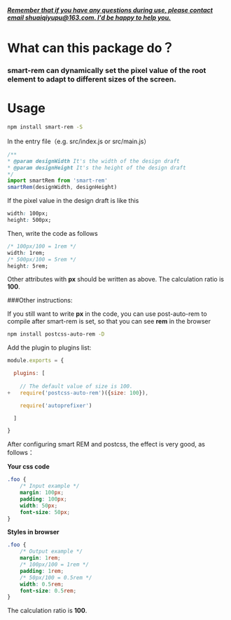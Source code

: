 ***<u>Remember that if you have any questions during use, please contact email shuaiqiyupu@163.com. I'd be happy to help you.</u>***  

# What can this package do？

### smart-rem can dynamically set the pixel value of the root element to adapt to different sizes of the screen.



# Usage



```sh
npm install smart-rem -S
```



In the entry file（e.g. src/index.js or src/main.js）

```js
/**
* @param designWidth It's the width of the design draft
* @param designHeight It's the height of the design draft
*/
import smartRem from 'smart-rem'
smartRem(designWidth, designHeight)
```



If the pixel value in the design draft is like this

```css
width: 100px;
height: 500px;
```

Then, write the code as follows

```css
/* 100px/100 = 1rem */
width: 1rem;
/* 500px/100 = 5rem */
height: 5rem;
```

Other attributes with **px** should be written as above. The calculation ratio is **100**.



###Other instructions:

If you still want to write **px** in the code, you can use post-auto-rem to compile after smart-rem is set, so that you can see **rem** in the browser

```sh
npm install postcss-auto-rem -D
```



Add the plugin to plugins list:

```js
module.exports = {

  plugins: [
    
    // The default value of size is 100.
+   require('postcss-auto-rem')({size: 100}),

    require('autoprefixer')

  ]

}
```



After configuring smart REM and postcss, the effect is very good, as follows：

**Your css code**

```css
.foo {
    /* Input example */
    margin: 100px;
    padding: 100px;
    width: 50px;
    font-size: 50px;
}
```

**Styles in browser**

```css
.foo {
    /* Output example */
    margin: 1rem;
    /* 100px/100 = 1rem */
    padding: 1rem;
    /* 50px/100 = 0.5rem */
    width: 0.5rem;
    font-size: 0.5rem;
}
```

The calculation ratio is **100**.